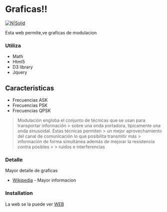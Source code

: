 # Graficas!!

[![N|Solid](https://uisrael.edu.ec/wp-content/uploads/2019/04/logoWithSpace-1.png)](https://nodesource.com/products/nsolid)

Esta web permite,ve graficas de modulacion
   ### Utiliza 
  - Math
  - Html5
  - D3 library 
  - Jquery  
  
## Caracteristicas 
  - Frecuencias  ASK
  - Frecuencias PSK 
  - Frecuencias QPSK


> Modulación engloba el conjunto de técnicas que se usan para transportar información > sobre una onda portadora, típicamente una onda sinusoidal. Estas técnicas permiten > un mejor aprovechamiento del canal de comunicación lo que posibilita transmitir más > información de forma simultánea además de mejorar la resistencia contra posibles > > ruidos e interferencias


### Detalle

Mayor detalle  de   graficas 

* [Wikipedia](https://es.wikipedia.org/wiki/Modulaci%C3%B3n_(telecomunicaci%C3%B3n)) - Mayor informacion 




### Installation

La web se la   puede  ver   [WEB](https://salinashf.github.io/vinculacionComunidadTelecomunicaciones/) 
